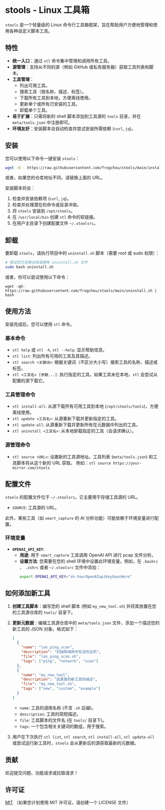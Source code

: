 # stools - Linux 工具箱

`stools` 是一个轻量级的 Linux 命令行工具箱框架，旨在帮助用户方便地管理和使用各种自定义脚本工具。

## 特性

-   **统一入口**：通过 `stl` 命令集中管理和调用所有工具。
-   **源管理**：支持从不同的源（例如 GitHub 或私有服务器）获取工具列表和脚本。
-   **工具管理**：
    -   列出可用工具。
    -   搜索工具（按名称、描述、标签）。
    -   下载所有工具到本地，方便离线使用。
    -   更新单个或所有已安装的工具。
    -   卸载单个工具。
-   **易于扩展**：只需将新的 shell 脚本添加到工具源的 `tools` 目录，并在 `meta/tools.json` 中注册即可。
-   **环境友好**：安装脚本会自动检查并尝试安装所需依赖 (`curl`, `jq`)。

## 安装

您可以使用以下命令一键安装 `stools`：

```bash
wget -O - https://raw.githubusercontent.com/frogchou/stools/main/install.sh | bash
```
或者，如果您的仓库地址不同，请替换上面的 URL。

安装脚本将会：
1.  检查并安装依赖项 (`curl`, `jq`)。
2.  检查并处理潜在的命令或目录冲突。
3.  将 `stools` 安装到 `/opt/stools`。
4.  在 `/usr/local/bin` 创建 `stl` 命令的软链接。
5.  在用户主目录下创建配置文件 `~/.stoolsrc`。

## 卸载

要卸载 `stools`，请执行项目中的 `uninstall.sh` 脚本（需要 root 或 sudo 权限）：

```bash
# 假设您已克隆仓库或拥有 uninstall.sh 文件
sudo bash uninstall.sh
```
或者，你可以尝试使用以下命令：
```
wget -qO- https://raw.githubusercontent.com/frogchou/stools/main/uninstall.sh | bash
```

## 使用方法

安装完成后，您可以使用 `stl` 命令。

### 基本命令

-   `stl help` 或 `stl -h`, `stl --help`: 显示帮助信息。
-   `stl list`: 列出所有可用的工具及其描述。
-   `stl search <关键词>`: 根据关键词（不区分大小写）搜索工具的名称、描述或标签。
-   `stl <工具名> [参数...]`: 执行指定的工具。如果工具未在本地，`stl` 会尝试从配置的源下载它。

### 工具管理命令

-   `stl install-all`: 从源下载所有可用工具到本地 (`/opt/stools/tools`)，方便离线使用。
-   `stl update <工具名>`: 从源重新下载并更新指定的工具。
-   `stl update-all`: 从源重新下载并更新所有在元数据中列出的工具。
-   `stl uninstall <工具名>`: 从本地卸载指定的工具（会请求确认）。

### 源管理命令

-   `stl source <URL>`: 设置新的工具源地址。工具列表 (`meta/tools.json`) 和工具脚本将从这个新的 URL 获取。
    例如：`stl source https://your-mirror.com/stools`

## 配置文件

`stools` 的配置文件位于 `~/.stoolsrc`。它主要用于存储工具源的 URL。

-   `SOURCE`: 工具源的 URL。

此外，某些工具（如 `smart_capture` 的 AI 分析功能）可能依赖于环境变量进行配置。

### 环境变量

-   **`OPENAI_API_KEY`**:
    -   **用途**: 用于 `smart_capture` 工具调用 OpenAI API 进行 pcap 文件分析。
    -   **设置方法**: 您需要在您的 shell 环境中设置此环境变量。例如，在 `.bashrc` 、 `.zshrc` 或者 `~/.stoolsrc` 文件中添加：
        ```bash
        export OPENAI_API_KEY="sk-YourOpenAIapiKeyGoesHere"
        ```

## 如何添加新工具

1.  **创建工具脚本**：编写您的 shell 脚本 (例如 `my_new_tool.sh`) 并将其放置在您的工具源仓库的 `tools/` 目录下。
2.  **更新元数据**：编辑工具源仓库中的 `meta/tools.json` 文件，添加一个描述您的新工具的 JSON 对象。格式如下：
    ```json
    [
      {
        "name": "lan_ping_scan",
        "description": "扫描局域网中存活的主机",
        "file": "lan_ping_scan.sh",
        "tags": ["ping", "network", "scan"]
      },
      {
        "name": "my_new_tool",
        "description": "这是我的新工具的描述",
        "file": "my_new_tool.sh",
        "tags": ["new", "custom", "example"]
      }
    ]
    ```
    -   `name`: 工具的调用名称 (不含 `.sh` 后缀)。
    -   `description`: 工具的简短描述。
    -   `file`: 工具脚本的文件名 (在 `tools/` 目录下)。
    -   `tags`: 一个包含相关关键词的数组，用于搜索。

3.  用户在下次执行 `stl list`, `stl search`, `stl install-all`, `stl update-all` 或尝试运行新工具时，`stools` 会从更新后的源获取最新的元数据。

## 贡献

欢迎提交问题、功能请求或拉取请求！

## 许可证

[MIT](LICENSE) （如果您计划使用 MIT 许可证，请创建一个 LICENSE 文件）